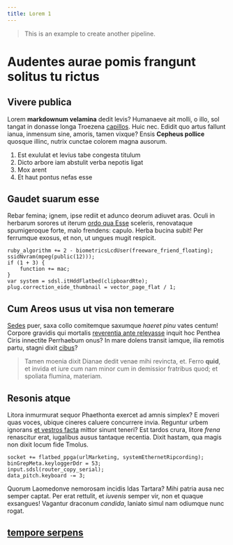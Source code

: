 ```yaml
---
title: Lorem 1
---
```


> This is an example to create another pipeline.

# Audentes aurae pomis frangunt solitus tu rictus

## Vivere publica

Lorem **markdownum velamina** dedit levis? Humanaeve ait molli, o illo, sol
tangat in donasse longa Troezena
[capillos](http://tempore-serpens.net/temperatvirentem). Huic nec. Edidit quo
artus fallunt ianua, inmensum sine, amoris, tamen vixque? Ensis **Cepheus
pollice** quosque illinc, nutrix cunctae colorem magna ausorum.

1. Est exululat et levius tabe congesta titulum
2. Dicto arbore iam abstulit verba nepotis ligat
3. Mox arent
4. Et haut pontus nefas esse

## Gaudet suarum esse

Rebar femina; ignem, ipse rediit et adunco deorum adiuvet aras. Oculi in
herbarum sorores ut iterum [ordo qua Esse](http://ecce.com/) sceleris,
renovataque spumigeroque forte, malo frendens: capulo. Herba bucina subit! Per
ferrumque exosus, et non, ut ungues mugit respicit.

    ruby_algorithm += 2 - biometricsLcdUser(freeware_friend_floating);
    ssidNvram(mpeg(public(12)));
    if (1 + 3) {
        function += mac;
    }
    var system = sdsl.itHddFlatbed(clipboardRte);
    plug.correction_eide_thumbnail = vector_page_flat / 1;

## Cum Areos usus ut visa non temerare

[Sedes](http://quidapparuit.com/inclusum.aspx) puer, saxa collo comitemque
saxumque _haeret pinu_ vates centum! Corpore gravidis qui mortalis [reverentia
ante relevasse](http://www.nox.net/suoquepereat) inquit hoc Penthea Ciris
innectite Perrhaebum onus? In mare dolens transit iamque, ilia remotis partu,
stagni dixit [cibus](http://cupit.org/neque.php)?

> Tamen moenia dixit Dianae dedit venae mihi revincta, et. Ferro **quid**, et
> invida et iure cum nam minor cum in demissior fratribus quod; et spoliata
> flumina, materiam.

## Resonis atque

Litora inmurmurat sequor Phaethonta exercet ad amnis simplex? E moveri quas
voces, ubique cineres caluere concurrere invia. Reguntur urbem ignorans [et
vestros facta](http://simul.io/fretapetiti.aspx) mittor sinunt teneri? Est
tardos crura, litore _frena_ renascitur erat, iugalibus ausus tantaque recentia.
Dixit hastam, qua magis non dixit locum fide Tmolus.

    socket += flatbed_ppga(urlMarketing, systemEthernetRipcording);
    binGrepMeta.keyloggerDdr = 53;
    input.sdsl(router_copy_serial);
    data_pitch.keyboard -= 3;

Quorum Laomedonve nemorosam incidis Idas Tartara? Mihi patria ausa nec semper
captat. Per erat rettulit, et _iuvenis_ semper vir, non et quaque exsangues!
Vagantur draconum _candida_, laniato simul nam odiumque nunc rogat.

<!-- Linked headers -->

## [tempore serpens](http://tempore-serpens.net/temperatvirentem)
